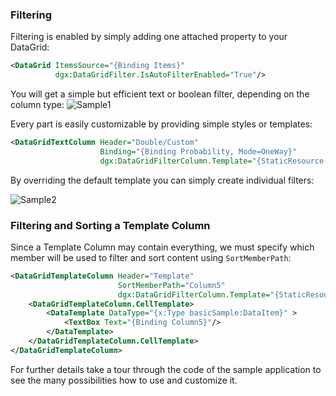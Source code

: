 ### Filtering

Filtering is enabled by simply adding one attached property to your DataGrid:
```xml
<DataGrid ItemsSource="{Binding Items}" 
          dgx:DataGridFilter.IsAutoFilterEnabled="True"/>
```
You will get a simple but efficient text or boolean filter, depending on the column type:
![Sample1](Filtering_Sample1.jpg)

Every part is easily customizable by providing simple styles or templates:
```xml
<DataGridTextColumn Header="Double/Custom" 
                    Binding="{Binding Probability, Mode=OneWay}" 
                    dgx:DataGridFilterColumn.Template="{StaticResource FilterWithPopup}"/>
```
By overriding the default template you can simply create individual filters:

![Sample2](Filtering_Sample2.jpg)

### Filtering and Sorting a Template Column
Since a Template Column may contain everything, we must specify which member will be used to filter and sort content using `SortMemberPath`:

```xml
<DataGridTemplateColumn Header="Template" 
                        SortMemberPath="Column5" 
                        dgx:DataGridFilterColumn.Template="{StaticResource MultipleChoiceFilter}"> 
    <DataGridTemplateColumn.CellTemplate> 
        <DataTemplate DataType="{x:Type basicSample:DataItem}" > 
            <TextBox Text="{Binding Column5}"/> 
        </DataTemplate> 
    </DataGridTemplateColumn.CellTemplate> 
</DataGridTemplateColumn>
```


For further details take a tour through the code of the sample application to see the many possibilities how to use and customize it.

